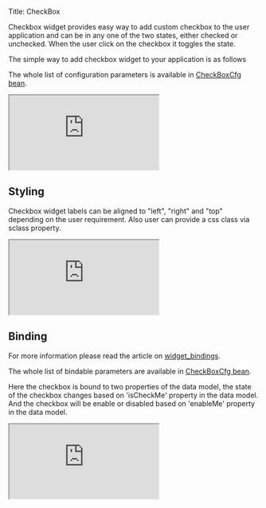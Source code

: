 Title: CheckBox


Checkbox widget provides easy way to add custom checkbox to the user application and can be in any one of the two states, either checked or unchecked. When the user click on the checkbox it toggles the state.

The simple way to add checkbox widget to your application is as follows

<script src='http://snippets.ariatemplates.com/snippets/github.com/ariatemplates/documentation-code/%VERSION%/snippets/widgets/checkbox/Snippet.tpl?tag=wgtCheckboxSnippet1&lang=at&outdent=true' defer></script>

The whole list of configuration parameters is available in [CheckBoxCfg bean](http://ariatemplates.com/api/#aria.widgets.CfgBeans:CheckBoxCfg).

<iframe class='samples' src='http://snippets.ariatemplates.com/samples/github.com/ariatemplates/documentation-code/%VERSION%/samples/widgets/checkbox/?skip=1' ></iframe>

## Styling
Checkbox widget labels can be aligned to "left", "right" and "top" depending on the user requirement. Also user can provide a css class via sclass property.

<script src='http://snippets.ariatemplates.com/snippets/github.com/ariatemplates/documentation-code/%VERSION%/snippets/widgets/checkbox/Snippet.tpl?tag=wgtCheckboxSnippet2&lang=at&outdent=true' defer></script>

<iframe class='samples' src='http://snippets.ariatemplates.com/samples/github.com/ariatemplates/documentation-code/%VERSION%/samples/widgets/checkbox/styling/?skip=1' ></iframe>

## Binding
For more information please read the article on [widget_bindings](widget_bindings).

<script src='http://snippets.ariatemplates.com/snippets/github.com/ariatemplates/documentation-code/%VERSION%/snippets/widgets/checkbox/Snippet.tpl?tag=wgtCheckboxSnippet3&lang=at&outdent=true' defer></script>

The whole list of bindable parameters are available in [CheckBoxCfg bean](http://ariatemplates.com/api/#aria.widgets.CfgBeans:CheckBoxCfg).

Here the checkbox is bound to two properties of the data model, the state of the checkbox changes based on 'isCheckMe' property in the data model. And the checkbox will be enable or disabled based on 'enableMe' property in the data model.

<iframe class='samples' src='http://snippets.ariatemplates.com/samples/github.com/ariatemplates/documentation-code/%VERSION%/samples/widgets/checkbox/binding/?skip=1' ></iframe>
